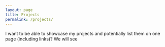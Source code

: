 ```yaml
---
layout: page
title: Projects
permalink: /projects/
---
```


I want to be able to showcase my projects and potentially list them on one page (including links)? We will see
